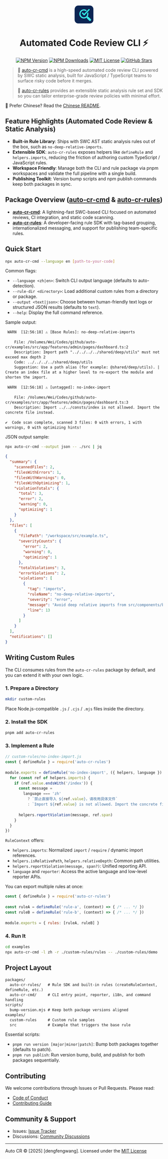 <p align="center">
  <a href="https://github.com/wangweiwei/auto-cr">
    <img src="https://github.com/wangweiwei/auto-cr/blob/main/assets/images/logo.png?raw=true" alt="auto-cr logo" width="60" />
  </a>
</p>

<h1 align="center">Automated Code Review CLI ⚡️</h1>

<p align="center">
  <a href="https://www.npmjs.com/package/auto-cr-cmd"><img alt="NPM Version" src="https://img.shields.io/npm/v/auto-cr-cmd.svg?style=flat"/></a>
  <a href="https://www.npmjs.com/package/auto-cr-cmd"><img alt="NPM Downloads" src="https://img.shields.io/npm/dm/auto-cr-cmd.svg?style=flat"/></a>
  <a href="https://github.com/wangweiwei/auto-cr/blob/main/LICENSE"><img alt="MIT License" src="https://img.shields.io/github/license/wangweiwei/auto-cr"/></a>
  <a href="https://github.com/wangweiwei/auto-cr/stargazers"><img alt="GitHub Stars" src="https://img.shields.io/github/stars/wangweiwei/auto-cr" /></a>
</p>

> 🎯 [auto-cr-cmd](https://github.com/wangweiwei/auto-cr/tree/main/packages/auto-cr-cmd) is a high-speed automated code review CLI powered by SWC static analysis, built for JavaScript / TypeScript teams to surface risky code before it merges.
>
> 🔧 [auto-cr-rules](https://github.com/wangweiwei/auto-cr/tree/main/packages/auto-cr-rules) provides an extensible static analysis rule set and SDK so you can tailor enterprise-grade review policies with minimal effort.

📘 Prefer Chinese? Read the [Chinese README](https://github.com/wangweiwei/auto-cr/blob/main/README.zh-CN.md).


## Feature Highlights (Automated Code Review & Static Analysis)

- **Built-in Rule Library**: Ships with SWC AST static analysis rules out of the box, such as `no-deep-relative-imports`.
- **Extensible SDK**: `auto-cr-rules` exposes helpers like `defineRule` and `helpers.imports`, reducing the friction of authoring custom TypeScript / JavaScript rules.
- **Workspace Friendly**: Manage both the CLI and rule package via pnpm workspaces and validate the full pipeline with a single build.
- **Publishing Toolkit**: Version bump scripts and npm publish commands keep both packages in sync.

## Package Overview ([auto-cr-cmd](https://github.com/wangweiwei/auto-cr/tree/main/packages/auto-cr-cmd) & [auto-cr-rules](https://github.com/wangweiwei/auto-cr/tree/main/packages/auto-cr-rules))

- **[auto-cr-cmd](https://github.com/wangweiwei/auto-cr/tree/main/packages/auto-cr-cmd)**: A lightning-fast SWC-based CLI focused on automated reviews, CI integration, and static code scanning.
- **[auto-cr-rules](https://github.com/wangweiwei/auto-cr/tree/main/packages/auto-cr-rules)**: A developer-facing rule SDK with tag-based grouping, internationalized messaging, and support for publishing team-specific rules.

## Quick Start

```bash
npx auto-cr-cmd --language en [path-to-your-code]
```

Common flags:

- `--language <zh|en>`: Switch CLI output language (defaults to auto-detection).
- `--rule-dir <directory>`: Load additional custom rules from a directory or package.
- `--output <text|json>`: Choose between human-friendly text logs or structured JSON results (defaults to `text`).
- `--help`: Display the full command reference.

Sample output:

```text
 WARN  [12:56:18] ⚠️ [Base Rules]: no-deep-relative-imports

    File: /Volumes/Wei/Codes/github/auto-cr/examples/src/app/features/admin/pages/dashboard.ts:2 
    Description: Import path "../../../../shared/deep/utils" must not exceed max depth 2 
    Code: ../../../../shared/deep/utils
    Suggestion: Use a path alias (for example: @shared/deep/utils). | Create an index file at a higher level to re-export the module and shorten the import.

 WARN  [12:56:18] ⚠️ [untagged]: no-index-import

    File: /Volumes/Wei/Codes/github/auto-cr/examples/src/app/features/admin/pages/dashboard.ts:3
    Description: Import ../../consts/index is not allowed. Import the concrete file instead.

✔  Code scan complete, scanned 3 files: 0 with errors, 1 with warnings, 0 with optimizing hints! 
```

JSON output sample:

```bash
npx auto-cr-cmd --output json -- ./src | jq
```

```json
{
  "summary": {
    "scannedFiles": 2,
    "filesWithErrors": 1,
    "filesWithWarnings": 0,
    "filesWithOptimizing": 1,
    "violationTotals": {
      "total": 3,
      "error": 2,
      "warning": 0,
      "optimizing": 1
    }
  },
  "files": [
    {
      "filePath": "/workspace/src/example.ts",
      "severityCounts": {
        "error": 2,
        "warning": 0,
        "optimizing": 1
      },
      "totalViolations": 3,
      "errorViolations": 2,
      "violations": [
        {
          "tag": "imports",
          "ruleName": "no-deep-relative-imports",
          "severity": "error",
          "message": "Avoid deep relative imports from src/components/button",
          "line": 13
        }
      ]
    }
  ],
  "notifications": []
}
```

## Writing Custom Rules

The CLI consumes rules from the `auto-cr-rules` package by default, and you can extend it with your own logic.

### 1. Prepare a Directory

```bash
mkdir custom-rules
```

Place Node.js-compatible `.js` / `.cjs` / `.mjs` files inside the directory.

### 2. Install the SDK

```bash
pnpm add auto-cr-rules
```

### 3. Implement a Rule

```js
// custom-rules/no-index-import.js
const { defineRule } = require('auto-cr-rules')

module.exports = defineRule('no-index-import', ({ helpers, language }) => {
  for (const ref of helpers.imports) {
    if (ref.value.endsWith('/index')) {
      const message =
        language === 'zh'
          ? `禁止直接导入 ${ref.value}，请改用具体文件`
          : `Import ${ref.value} is not allowed. Import the concrete file instead.`

      helpers.reportViolation(message, ref.span)
    }
  }
})
```

`RuleContext` offers:

- `helpers.imports`: Normalized `import` / `require` / dynamic import references.
- `helpers.isRelativePath`, `helpers.relativeDepth`: Common path utilities.
- `helpers.reportViolation(message, span?)`: Unified reporting API.
- `language` and `reporter`: Access the active language and low-level reporter APIs.

You can export multiple rules at once:

```js
const { defineRule } = require('auto-cr-rules')

const ruleA = defineRule('rule-a', (context) => { /* ... */ })
const ruleB = defineRule('rule-b', (context) => { /* ... */ })

module.exports = { rules: [ruleA, ruleB] }
```

### 4. Run It

```bash
cd examples
npx auto-cr-cmd -l zh -r ./custom-rules/rules -- ./custom-rules/demo
```

## Project Layout

```text
packages/
  auto-cr-rules/   # Rule SDK and built-in rules (createRuleContext, defineRule, etc.)
  auto-cr-cmd/     # CLI entry point, reporter, i18n, and command handling
scripts/
  bump-version.mjs # Keep both package versions aligned
examples/
  custom-rules     # Custom rule samples
  src              # Example that triggers the base rule
```

Essential scripts:

- `pnpm run version [major|minor|patch]`: Bump both packages together (defaults to patch).
- `pnpm run publish`: Run version bump, build, and publish for both packages sequentially.

## Contributing

We welcome contributions through Issues or Pull Requests. Please read:

- [Code of Conduct](./CODE_OF_CONDUCT.md)
- [Contributing Guide](./CONTRIBUTING.md)

## Community & Support

- Issues: [Issue Tracker](https://github.com/wangweiwei/auto-cr/issues)
- Discussions: [Community Discussions](https://github.com/wangweiwei/auto-cr/discussions)

---

Auto CR © [2025] [dengfengwang]. Licensed under the [MIT License](https://github.com/wangweiwei/auto-cr/blob/main/LICENSE)
